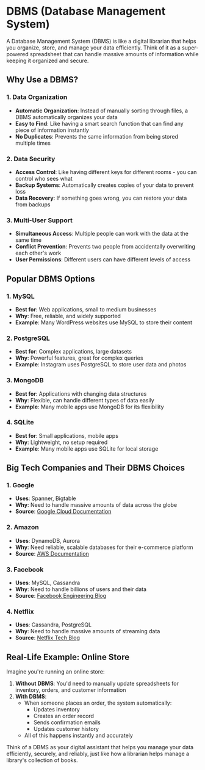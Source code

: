 # DBMS (Database Management System)

A Database Management System (DBMS) is like a digital librarian that helps you organize, store, and manage your data efficiently. Think of it as a super-powered spreadsheet that can handle massive amounts of information while keeping it organized and secure.

## Why Use a DBMS?

### 1. Data Organization
- **Automatic Organization**: Instead of manually sorting through files, a DBMS automatically organizes your data
- **Easy to Find**: Like having a smart search function that can find any piece of information instantly
- **No Duplicates**: Prevents the same information from being stored multiple times

### 2. Data Security
- **Access Control**: Like having different keys for different rooms - you can control who sees what
- **Backup Systems**: Automatically creates copies of your data to prevent loss
- **Data Recovery**: If something goes wrong, you can restore your data from backups

### 3. Multi-User Support
- **Simultaneous Access**: Multiple people can work with the data at the same time
- **Conflict Prevention**: Prevents two people from accidentally overwriting each other's work
- **User Permissions**: Different users can have different levels of access

## Popular DBMS Options

### 1. MySQL
- **Best for**: Web applications, small to medium businesses
- **Why**: Free, reliable, and widely supported
- **Example**: Many WordPress websites use MySQL to store their content

### 2. PostgreSQL
- **Best for**: Complex applications, large datasets
- **Why**: Powerful features, great for complex queries
- **Example**: Instagram uses PostgreSQL to store user data and photos

### 3. MongoDB
- **Best for**: Applications with changing data structures
- **Why**: Flexible, can handle different types of data easily
- **Example**: Many mobile apps use MongoDB for its flexibility

### 4. SQLite
- **Best for**: Small applications, mobile apps
- **Why**: Lightweight, no setup required
- **Example**: Many mobile apps use SQLite for local storage

## Big Tech Companies and Their DBMS Choices

### 1. Google
- **Uses**: Spanner, Bigtable
- **Why**: Need to handle massive amounts of data across the globe
- **Source**: [Google Cloud Documentation](https://cloud.google.com/spanner)

### 2. Amazon
- **Uses**: DynamoDB, Aurora
- **Why**: Need reliable, scalable databases for their e-commerce platform
- **Source**: [AWS Documentation](https://aws.amazon.com/dynamodb/)

### 3. Facebook
- **Uses**: MySQL, Cassandra
- **Why**: Need to handle billions of users and their data
- **Source**: [Facebook Engineering Blog](https://engineering.fb.com/)

### 4. Netflix
- **Uses**: Cassandra, PostgreSQL
- **Why**: Need to handle massive amounts of streaming data
- **Source**: [Netflix Tech Blog](https://netflixtechblog.com/)

## Real-Life Example: Online Store

Imagine you're running an online store:
1. **Without DBMS**: You'd need to manually update spreadsheets for inventory, orders, and customer information
2. **With DBMS**: 
   - When someone places an order, the system automatically:
     - Updates inventory
     - Creates an order record
     - Sends confirmation emails
     - Updates customer history
   - All of this happens instantly and accurately

Think of a DBMS as your digital assistant that helps you manage your data efficiently, securely, and reliably, just like how a librarian helps manage a library's collection of books.
